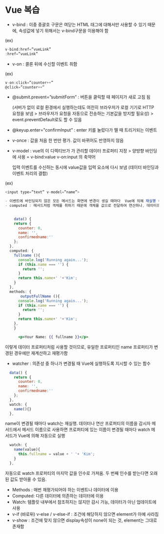 # Vue 복습

* v-bind : 이중 중괄호 구문은 여닫는 HTML 태그에 대해서만 사용할 수 있기 때문에, 속성값에 넣기 위해서는 v-bind구문을 이용해야 함

(ex)
```js
v-bind:href=”vueLink”
:href=”vueLink”
```
* v-on : 콜론 뒤에 수신할 이벤트 취함

(ex)
```js
v-on:click=”counter++”
@click=”counter++”
```

* @submit.prevent=”submitForm” : 버튼을 클릭할 때 페이지가 새로 고침 됨 

    (서버가 없이 로컬 환경에서 실행하는데도 여전히 브라우저가 로컬 기기로 HTTP 요청을 보냄  >  브라우저가 요청을 자동으로 전송하는 기본값을 방지할 필요성) > event.preventDefault로도 할 수 있음

* @keyup.enter="confirmInput” : enter 키를 눌렀다가 뗄 때 트리거되는 이벤트

* v-once : 값을 처음 한 번만 평가. 값이 바뀌어도 반영하지 않음

* v-model : vue의 이 디렉티브가 가 관리할 데이터 프로퍼티 지정 > 양방향 바인딩에 사용 = v-bind:value v-on:input 의 축약어

    입력 이벤트를 수신하는 동시에 value값을 입력 요소에 다시 보냄 (데이터 바인딩과 이벤트 처리의 결합)

(ex)
```js
<input type=”text” v-model=”name”>

- 이벤트에 바인딩되지 않은 모든 메서드는 화면에 변경이 생길 때마다  Vue에 의해 재실행 (사용되지 않더라도)
- computed : 메서드처럼 객체를 취하기 때문에 객체를 값으로 전달하여 연산하나, 데이터프로퍼티처럼 사용
```

```jsx
 
    data() {
    return {
      counter: 0,
      name: '',
      confirmedname:''
    };
  },
  computed: {
    fullname (){
      console.log('Running again...');
      if (this.name === '') {
        return '';
      }
      return this.name+' '+'Kim';
    }
  },
  methods: {
       outputFullName (){
      console.log('Running again...');
      if (this.name === '') {
        return '';
      }
      return this.name+' '+'Kim';
    },
    }
```

```jsx
      <p>Your Name: {{ fullname }}</p>
```

이렇게 데이터 프로퍼티처럼 사용할 것이므로, 유일한 프로퍼티인 name 프로퍼티가 변경된 경우에만 재계산하고 재평가함

* watcher : 의존성 중 하나가 변경될 때 Vue에 실행하도록 지시할 수 있는 함수

```jsx
  data() {
    return {
      counter: 0,
      name: '',
      confirmedname:''
    };
  },
  watch: {
    name(){}
  },
```

name이 변경될 때마다 watch는 재실행. 데이터나 연산 프로퍼티의 이름을 감시자 메서드에서 메서드 이름으로 사용하면 프로퍼티에 있는 이름이 변경될 때마다 watch 메서드가 Vue에 의해 자동으로 실행

```jsx
  watch: {
    name(value){
      this.fullname = value + ' '+ 'Kim';
    }
  },
```

자동으로 watch 프로퍼티의 마지막 값을 인수로 가져옴. 두 번째 인수를 받는다면 오래된 값도 받아올 수 있음.

* Methods : 매번 재평가되어야 하는 이벤트나 데이터에 이용
* Computed: 다른 데이터에 의존하는 데이터에 이용
* Watch: 템플릿 내부에서 참조하지는 않지만 감시 가능, 데이터가 아닌 업데이트에 사용
* v-if (바로뒤) v-else / v-else-if : 조건에 해당하지 않으면 element가 아예 사라짐
* v-show : 조건에 맞지 않으면 display속성이 none이 되는  것, element는 그대로 존재함